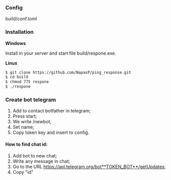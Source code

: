 ### Config
build/conf.toml

### Installation
**Windows**

Install in your server and start file build/respone.exe.

**Linux**
```sh
$ git clone https://github.com/NapasP/ping_response.git
$ cd build
$ chmod 775 respone
$ ./respone
```

### Create bot telegram
1. Add to contact botfather in telegram;
2. Press start;
3. We write /newbot;
4. Set name;
5. Copy token key and insert to config.

#### How to find chat id:
1. Add bot to new chat;
2. Write any message in chat;
3. Go to the URL https://api.telegram.org/bot**TOKEN_BOT**/getUpdates;
4. Copy "id"
